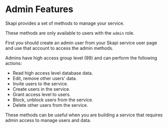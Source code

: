 # Admin Features

Skapi provides a set of methods to manage your service.

These methods are only available to users with the `admin` role.

First you should create an admin user from your Skapi service user page and use that account to access the admin methods.

Admins have high access group level (99) and can perform the following actions:

- Read high access level database data.
- Edit, remove other users' data.
- Invite users to the service.
- Create users in the service.
- Grant access level to users.
- Block, unblock users from the service.
- Delete other users from the service.

These methods can be useful when you are building a service that requires admin access to manage users and data.